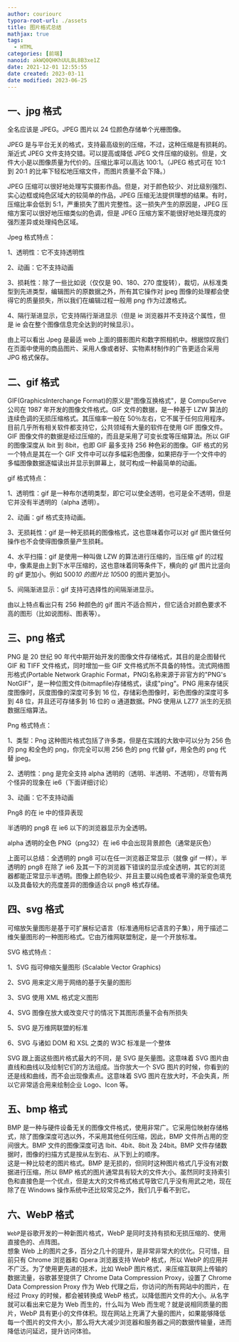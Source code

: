 ```yaml
---
author: couriourc
typora-root-url: ./assets
title: 图片格式总结
mathjax: true
tags:
  - HTML
categories: [前端]
nanoid: akWQ0QHKhUULBL8B3xe1Z
date: 2021-12-01 12:55:55
date created: 2023-03-11
date modified: 2023-06-25
---
```


## 一、jpg 格式

全名应该是 JPEG。JPEG 图片以 24 位颜色存储单个光栅图像。

JPEG 是与平台无关的格式，支持最高级别的压缩，不过，这种压缩是有损耗的。渐近式 JPEG 文件支持交错。可以提高或降低 JPEG 文件压缩的级别。但是，文件大小是以图像质量为代价的。压缩比率可以高达 100:1。（JPEG 格式可在 10:1 到 20:1 的比率下轻松地压缩文件，而图片质量不会下降。）

JPEG 压缩可以很好地处理写实摄影作品。但是，对于颜色较少、对比级别强烈、实心边框或纯色区域大的较简单的作品，JPEG 压缩无法提供理想的结果。有时，压缩比率会低到 5:1，严重损失了图片完整性。这一损失产生的原因是，JPEG 压缩方案可以很好地压缩类似的色调，但是 JPEG 压缩方案不能很好地处理亮度的强烈差异或处理纯色区域。

Jpeg 格式特点：

1、透明性：它不支持透明性

2、动画：它不支持动画

3、损耗性：除了一些比如说（仅仅是 90、180、270 度旋转），裁切，从标准类型到先进类型，编辑图片的原数据之外，所有其它操作对 jpeg 图像的处理都会使得它的质量损失，所以我们在编辑过程一般用 png 作为过渡格式。

4、隔行渐进显示，它支持隔行渐进显示（但是 ie 浏览器并不支持这个属性，但是 ie 会在整个图像信息完全达到的时候显示）。

由上可以看出 Jpeg 是最适 web 上面的摄影图片和数字照相机中。根据惊叹我们在页面中使用的商品图片、采用人像或者好、实物素材制作的广告更适合采用 JPG 格式保存。

## 二、gif 格式

GIF(GraphicsInterchange Format)的原义是"图像互换格式"，是 CompuServe 公司在 1987 年开发的图像文件格式。GIF 文件的数据，是一种基于 LZW 算法的连续色调的无损压缩格式。其压缩率一般在 50％左右，它不属于任何应用程序。目前几乎所有相关软件都支持它，公共领域有大量的软件在使用 GIF 图像文件。GIF 图像文件的数据是经过压缩的，而且是采用了可变长度等压缩算法。所以 GIF 的图像深度从 lbit 到 8bit，也即 GIF 最多支持 256 种色彩的图像。GIF 格式的另一个特点是其在一个 GIF 文件中可以存多幅彩色图像，如果把存于一个文件中的多幅图像数据逐幅读出并显示到屏幕上，就可构成一种最简单的动画。

gif 格式特点：

1、透明性：gif 是一种布尔透明类型，即它可以使全透明，也可是全不透明，但是它并没有半透明的（alpha 透明）。

2、动画：gif 格式支持动画。

3、无损耗性：gif 是一种无损耗的图像格式，这也意味着你可以对 gif 图片做任何操作也不会使得图像质量产生损耗。

4、水平扫描：gif 是使用一种叫做 LZW 的算法进行压缩的，当压缩 gif 的过程中，像素是由上到下水平压缩的，这也意味着同等条件下，横向的 gif 图片比竖向的 gif 更加小。例如 500*10 的图片比 10*500 的图片更加小。

5、间隔渐进显示：gif 支持可选择性的间隔渐进显示。

由以上特点看出只有 256 种颜色的 gif 图片不适合照片，但它适合对颜色要求不高的图形（比如说图标、图表等）。

## 三、png 格式

PNG 是 20 世纪 90 年代中期开始开发的图像文件存储格式，其目的是企图替代 GIF 和 TIFF 文件格式，同时增加一些 GIF 文件格式所不具备的特性。流式网络图形格式(Portable Network Graphic Format，PNG)名称来源于非官方的"PNG's NotGIF"，是一种位图文件(bitmapfile)存储格式，读成"ping"。PNG 用来存储灰度图像时，灰度图像的深度可多到 16 位，存储彩色图像时，彩色图像的深度可多到 48 位，并且还可存储多到 16 位的 α 通道数据。PNG 使用从 LZ77 派生的无损数据压缩算法。

Png 格式特点：

1、类型：Png 这种图片格式包括了许多类，但是在实践的大致中可以分为 256 色的 png 和全色的 png，你完全可以用 256 色的 png 代替 gif，用全色的 png 代替 jpeg。

2、透明性：png 是完全支持 alpha 透明的（透明、半透明、不透明），尽管有两个怪异的现象在 ie6（下面详细讨论）

3、动画：它不支持动画

Png8 的在 ie 中的怪异表现

半透明的 png8 在 ie6 以下的浏览器显示为全透明。

alpha 透明的全色 PNG（png32）在 ie6 中会出现背景颜色（通常是灰色）

上面可以总结：全透明的 png8 可以在任一浏览器正常显示（就像 gif 一样）。半透明的 png8 在除了 ie6 及其一下的浏览器下错误的显示成全透明，其它的浏览器都能正常显示半透明。图像上颜色较少、并且主要以纯色或者平滑的渐变色填充以及具备较大的亮度差异的图像适合以 png8 格式存储。

## 四、svg 格式

可缩放矢量图形是基于可扩展标记语言（标准通用标记语言的子集），用于描述二维矢量图形的一种图形格式。它由万维网联盟制定，是一个开放标准。

SVG 格式特点：

1、SVG 指可伸缩矢量图形 (Scalable Vector Graphics)

2、SVG 用来定义用于网络的基于矢量的图形

3、SVG 使用 XML 格式定义图形

4、SVG 图像在放大或改变尺寸的情况下其图形质量不会有所损失

5、SVG 是万维网联盟的标准

6、SVG 与诸如 DOM 和 XSL 之类的 W3C 标准是一个整体

SVG 跟上面这些图片格式最大的不同，是 SVG 是矢量图。这意味着 SVG 图片由直线和曲线以及绘制它们的方法组成。当你放大一个 SVG 图片的时候，你看到的还是线和曲线，而不会出现像素点。这意味着 SVG 图片在放大时，不会失真，所以它非常适合用来绘制企业 Logo、Icon 等。

## 五、bmp 格式

BMP 是一种与硬件设备无关的图像文件格式，使用非常广。它采用位映射存储格式，除了图像深度可选以外，不采用其他任何压缩，因此，BMP 文件所占用的空间很大。BMP 文件的图像深度可选 lbit、4bit、8bit 及 24bit。BMP 文件存储数据时，图像的扫描方式是按从左到右、从下到上的顺序。  
这是一种比较老的图片格式。BMP 是无损的，但同时这种图片格式几乎没有对数据进行压缩，所以 BMP 格式的图片通常具有较大的文件大小。虽然同时支持索引色和直接色是一个优点，但是太大的文件格式格式导致它几乎没有用武之地，现在除了在 Windows 操作系统中还比较常见之外，我们几乎看不到它。

## 六、WebP 格式

`WebP`是谷歌开发的一种新图片格式，WebP 是同时支持有损和无损压缩的、使用直接色的、点阵图。  
想象 Web 上的图片之多，百分之几十的提升，是非常非常大的优化。只可惜，目前只有 Chrome 浏览器和 Opera 浏览器支持 WebP 格式，所以 WebP 的应用并不广泛。为了使用更先进的技术，比如 WebP 图片格式，来压缩互联网上传输的数据流量，谷歌甚至提供了 Chrome Data Compression Proxy，设置了 Chrome Data Compression Proxy 作为 Web 代理之后，你访问的所有网站中的图片，在经过 Proxy 的时候，都会被转换成 WebP 格式，以降低图片文件的大小。从名字就可以看出来它是为 Web 而生的，什么叫为 Web 而生呢？就是说相同质量的图片，WebP 具有更小的文件体积。现在网站上充满了大量的图片，如果能够降低每一个图片的文件大小，那么将大大减少浏览器和服务器之间的数据传输量，进而降低访问延迟，提升访问体验。
